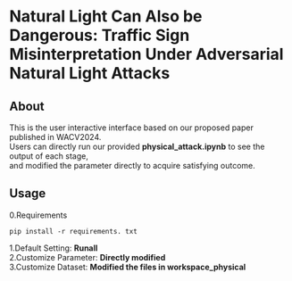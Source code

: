 # Natural Light Can Also be Dangerous: Traffic Sign Misinterpretation Under Adversarial Natural Light Attacks
## About
This is the user interactive interface based on our proposed paper published in WACV2024.  
Users can directly run our provided **physical_attack.ipynb** to see the output of each stage,  
and modified the parameter directly to acquire satisfying outcome.
## Usage
0.Requirements
```\python
pip install -r requirements. txt
```  
1.Default Setting: **Runall**  
2.Customize Parameter: **Directly modified**  
3.Customize Dataset: **Modified the files in workspace_physical**

